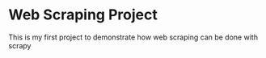 # Web Scraping Project

This is my first project to demonstrate how web scraping can be done with scrapy 
